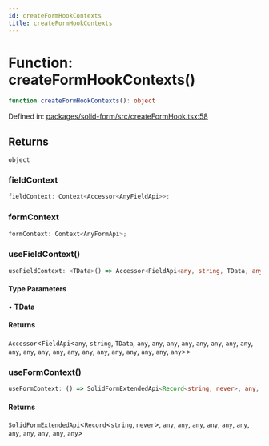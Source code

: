 ```yaml
---
id: createFormHookContexts
title: createFormHookContexts
---
```


<!-- DO NOT EDIT: this page is autogenerated from the type comments -->

# Function: createFormHookContexts()

```ts
function createFormHookContexts(): object
```

Defined in: [packages/solid-form/src/createFormHook.tsx:58](https://github.com/TanStack/form/blob/main/packages/solid-form/src/createFormHook.tsx#L58)

## Returns

`object`

### fieldContext

```ts
fieldContext: Context<Accessor<AnyFieldApi>>;
```

### formContext

```ts
formContext: Context<AnyFormApi>;
```

### useFieldContext()

```ts
useFieldContext: <TData>() => Accessor<FieldApi<any, string, TData, any, any, any, any, any, any, any, any, any, any, any, any, any, any, any, any, any, any, any, any>>;
```

#### Type Parameters

• **TData**

#### Returns

`Accessor`\<`FieldApi`\<`any`, `string`, `TData`, `any`, `any`, `any`, `any`, `any`, `any`, `any`, `any`, `any`, `any`, `any`, `any`, `any`, `any`, `any`, `any`, `any`, `any`, `any`, `any`\>\>

### useFormContext()

```ts
useFormContext: () => SolidFormExtendedApi<Record<string, never>, any, any, any, any, any, any, any, any, any, any, any>;
```

#### Returns

[`SolidFormExtendedApi`](../../type-aliases/solidformextendedapi.md)\<`Record`\<`string`, `never`\>, `any`, `any`, `any`, `any`, `any`, `any`, `any`, `any`, `any`, `any`, `any`\>
